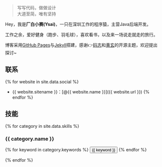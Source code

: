> 写写代码，做做设计  
> 大道至简，唯有坚持

Hey，我是**厂白小赛(Ysai)**，一只在深圳工作的程序猿，主营Java后端开发。

工作之余，爱好健身（跑步、羽毛球），喜欢看书，以及来一场说走就走的旅行。

博客采用<a href="https://pages.github.com/" target="_blank">GitHub Pages</a>与<a href="http://jekyll.com.cn/" target="_blank">Jekyll</a>搭建，感谢👉<a href="https://github.com/mzlogin/mzlogin.github.io" target="_blank">码志</a>和<a href="https://github.com/Huxpro/huxpro.github.io" target="_blank">黄玄</a>的开源主题，欢迎提出探讨~

## 联系

{% for website in site.data.social %}

- {{ website.sitename }}：[@{{ website.name }}]({{ website.url }})
  {% endfor %} 

## 技能

{% for category in site.data.skills %}

### {{ category.name }}

<div class="btn-inline">
{% for keyword in category.keywords %}
<button class="btn btn-outline" type="button">{{ keyword }}</button>
{% endfor %}
</div>

{% endfor %}
